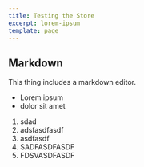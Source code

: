 ```yaml
---
title: Testing the Store
excerpt: lorem-ipsum
template: page
---
```

## Markdown
This thing includes a markdown editor.
- Lorem ipsum
- dolor sit amet
1. sdad
2. adsfasdfasdf
4. asdfasdf
1. SADFASDFASDF
1. FDSVASDFASDF


